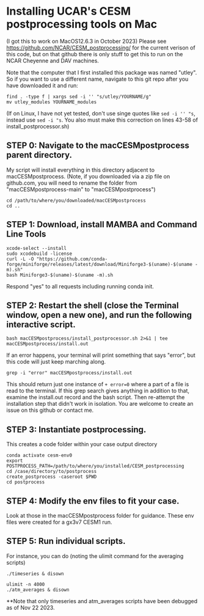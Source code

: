 # Installing UCAR's CESM postprocessing tools on Mac
(I got this to work on MacOS12.6.3 in October 2023)
Please see https://github.com/NCAR/CESM_postprocessing/ for the current verison of this code,
but on that github there is only stuff to get this to run on the NCAR Cheyenne and DAV machines.

Note that the computer that I first installed this package was named "utley". So if you want to use a different name, navigate to this git repo after you have downloaded it and run:
```
find . -type f | xargs sed -i '' "s/utley/YOURNAME/g"
mv utley_modules YOURNAME_modules
```
(If on Linux, I have not yet tested, don't use singe quotes like `sed -i '' "s`, instead use `sed -i "s`. You also must make this correction on lines 43-58 of install_postprocessor.sh)

## STEP 0: Navigate to the macCESMpostprocess parent directory.
My script will install everything in this directory adjacent to macCESMpostprocess.
(Note, if you downloaded via a zip file on github.com, you will need to rename the folder from "macCESMpostprocess-main" to "macCESMpostprocess") 
```
cd /path/to/where/you/downloaded/macCESMpostprocess
cd ..
```

## STEP 1: Download, install MAMBA and Command Line Tools
```
xcode-select --install
sudo xcodebuild -license
curl -L -O "https://github.com/conda-forge/miniforge/releases/latest/download/Miniforge3-$(uname)-$(uname -m).sh"
bash Miniforge3-$(uname)-$(uname -m).sh
```
Respond "yes" to all requests including running conda init.
## STEP 2: Restart the shell (close the Terminal window, open a new one), and run the following interactive script.
```
bash macCESMpostprocess/install_postprocessor.sh 2>&1 | tee macCESMpostprocess/install.out
```
If an error happens, your terminal will print something that says "error", but this code will just keep marching along. 
```
grep -i "error" macCESMpostprocess/install.out
```
This should return just one instance of `+ error=0` where a part of a file is read to the terminal.
If this grep search gives anything in addition to that, examine the install.out record and the bash script. Then re-attempt the installation step that didn't work in isolation. You are welcome to create an issue on this github or contact me.

## STEP 3: Instantiate postprocessing.
This creates a code folder within your case output directory
```
conda activate cesm-env0
export POSTPROCESS_PATH=/path/to/where/you/installed/CESM_postprocessing
cd /case/directory/to/postprocess
create_postprocess -caseroot $PWD
cd postprocess
```

## STEP 4: Modify the env files to fit your case. 
Look at those in the macCESMpostprocess folder for guidance.
These env files were created for a gx3v7 CESM1 run.

## STEP 5: Run individual scripts. 
For instance, you can do (noting the ulimit command for the averaging scripts)
```
./timeseries & disown

ulimit -n 4000
./atm_averages & disown
```
**Note that only timeseries and atm_averages scripts have been debugged as of Nov 22 2023.
